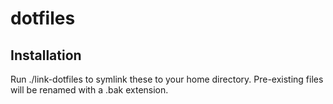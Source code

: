 # dotfiles

## Installation

Run ./link-dotfiles to symlink these to your home directory.  Pre-existing files will be renamed with a .bak extension.
